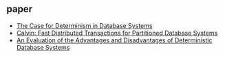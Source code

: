 ## paper

- [The Case for Determinism in Database Systems](https://www.cs.umd.edu/~abadi/papers/determinism-vldb10.pdf)
- [Calvin: Fast Distributed Transactions for Partitioned Database Systems](http://cs.yale.edu/homes/thomson/publications/calvin-sigmod12.pdf)
- [An Evaluation of the Advantages and Disadvantages of Deterministic Database Systems](http://www.vldb.org/pvldb/vol7/p821-ren.pdf)
